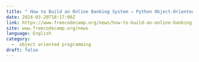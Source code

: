 ```yaml
---
title: " How to Build an Online Banking System – Python Object-Oriented Programming Tutorial "
date: 2024-03-20T18:17:00Z
link: https://www.freecodecamp.org/news/how-to-build-an-online-banking-system-python-oop-tutorial/?utm_medium=RSS&utm_source=news.12bit.vn
site: www.freecodecamp.org/news
language: English
category:
  -  object oriented programming 
draft: false
---
```

